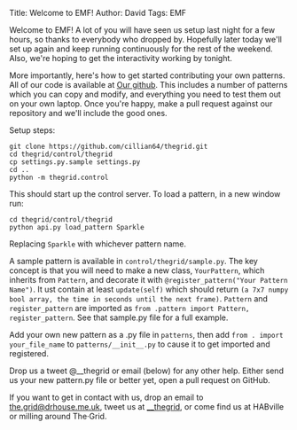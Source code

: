 Title: Welcome to EMF!
Author: David
Tags: EMF

Welcome to EMF! A lot of you will have seen us setup last night for a few
hours, so thanks to everybody who dropped by.  Hopefully later today we'll set
up again and keep running continuously for the rest of the weekend.  Also,
we're hoping to get the interactivity working by tonight.

More importantly, here's how to get started contributing your own patterns.
All of our code is available at [Our
github](https://www.github.com/cillian64/thegrid/).  This includes a number of
patterns which you can copy and modify, and everything you need to test them
out on your own laptop.  Once you're happy, make a pull request against our
repository and we'll include the good ones.

Setup steps:

    git clone https://github.com/cillian64/thegrid.git
    cd thegrid/control/thegrid
    cp settings.py.sample settings.py
    cd ..
    python -m thegrid.control

This should start up the control server. To load a pattern, in a new window
run:

    cd thegrid/control/thegrid
    python api.py load_pattern Sparkle

Replacing `Sparkle` with whichever pattern name.

A sample pattern is available in `control/thegrid/sample.py`. The key concept
is that you will need to make a new class, `YourPattern`, which inherits from
`Pattern`, and decorate it with `@register_pattern("Your Pattern Name")`. It
ust contain at least `update(self)` which should return `(a 7x7 numpy bool
array, the time in seconds until the next frame)`. `Pattern` and
`register_pattern` are imported as `from .pattern import Pattern,
register_pattern`. See that sample.py file for a full example.

Add your own new pattern as a .py file in `patterns`, then add `from . import
your_file_name` to `patterns/__init__.py` to cause it to get imported and
registered.

Drop us a tweet @__thegrid or email (below) for any other help. Either send us
your new pattern.py file or better yet, open a pull request on GitHub.


If you want to get in contact with us, drop an email to
[the.grid@drhouse.me.uk](mailto:the.grid@drhouse.me.uk), tweet us at
[__thegrid](https://www.twitter.com/__thegrid), or come find us at HABville or
milling around The·Grid.
